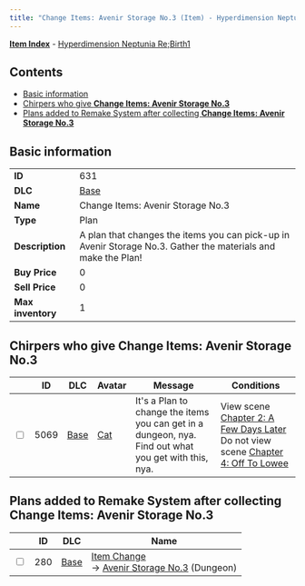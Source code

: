 ```yaml
---
title: "Change Items: Avenir Storage No.3 (Item) - Hyperdimension Neptunia Re;Birth1"
---
```


[**Item Index**](/neptunia/rb1/item/index.html) - [Hyperdimension Neptunia Re;Birth1](/neptunia/rb1)

## Contents

- [Basic information](#basic-information)
- [Chirpers who give **Change Items: Avenir Storage No.3**](#chirpers-who-give-change-items-avenir-storage-no3)
- [Plans added to Remake System after collecting **Change Items: Avenir Storage No.3**](#plans-added-to-remake-system-after-collecting-change-items-avenir-storage-no3)

## Basic information

|   |   |
| -- | -- |
| **ID** | 631 |
| **DLC** | [Base](/neptunia/rb1/dlc/1-base.html) |
| **Name** | Change Items: Avenir Storage No.3 |
| **Type** | Plan |
| **Description** | A plan that changes the items you can pick-up in Avenir Storage No.3. Gather the materials and make the Plan! |
| **Buy Price** | 0 |
| **Sell Price** | 0 |
| **Max inventory** | 1 |


## Chirpers who give **Change Items: Avenir Storage No.3**

|    | ID | DLC | Avatar | Message | Conditions |
| -- | -- | --- | ------ | ------- | ---------- |
| <input type="checkbox" id="rb1-chirper-event-1-5069" class="trackbox" /> | 5069 | [Base](/neptunia/rb1/dlc/1-base.html) | [Cat](/neptunia/rb1/undefined/1-226-cat.html) | It's a Plan to change the items you can get in a dungeon, nya.<br />Find out what you get with this, nya. | View scene [Chapter 2: A Few Days Later](/neptunia/rb1/scene/1-232-chapter-2-a-few-days-later.html)<br />Do not view scene [Chapter 4: Off To Lowee](/neptunia/rb1/scene/1-401-chapter-4-off-to-lowee.html) |


## Plans added to Remake System after collecting **Change Items: Avenir Storage No.3**

|    | ID | DLC | Name |
| -- | -- | --- | ---- |
| <input type="checkbox" id="rb1-remake-1-280" class="trackbox" /> | 280 | [Base](/neptunia/rb1/dlc/1-base.html) | [Item Change](/neptunia/rb1/remake/1-280-item-change.html)<br /> → [Avenir Storage No.3](/neptunia/rb1/dungeon/1-6-avenir-storage-no-3.html) (Dungeon) |
